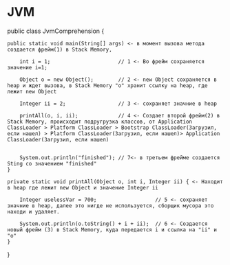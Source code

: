 # JVM


public class JvmComprehension {

    public static void main(String[] args) <- в момент вызова метода создается фрейм(1) в Stack Memory, 
        
        int i = 1;                      // 1 <- Во фрейм сохраняется значение i=1;
        
        Object o = new Object();        // 2 <- new Object сохраняется в heap и ждет вызова, в Stack Memory "o" хранит ссылку на heap, где лежит new Object
        
        Integer ii = 2;                 // 3 <- сохраняет значние в heap
        
        printAll(o, i, ii);             // 4 <- Создает второй фрейм(2) в Stack Memory, происходит подругрузка классов, от Application ClassLoader > Platform ClassLoader > Bootstrap ClassLoader(Загрузил, если нашел) > Platform ClassLoader(Загрузил, если нашел)> Application ClassLoader(Загрузил, если нашел)
        
        
        System.out.println("finished"); // 7<- в третьем фрейме создается Sting со значением "finished"
    }

    private static void printAll(Object o, int i, Integer ii) { <- Находит в heap где лежит new Object и значение Integer ii
    
        Integer uselessVar = 700;                   // 5 <- сохраняет значние в heap, далее это нигде не используется, сборщик мусора это находи и удаляет.
        
        System.out.println(o.toString() + i + ii);  // 6 <- Cоздается новый фрейм (3) в Stack Memory, куда передается i и ссылка на "ii" и "o"
    }
}
